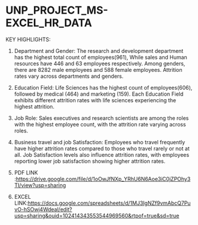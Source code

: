 # UNP_PROJECT_MS-EXCEL_HR_DATA
KEY HIGHLIGHTS:
1. Department and Gender: The research and development department has the highest total count of employees(961), While sales and Human resources have 446 and 63 employees respectively. Among genders, there are 8282 male  employees and 588 female employees. Attrition rates vary across departments and genders.
2. Education Field: Life Sciences has the highest count of employees(606), followed by medical (464) and marketing (159). Each Education Field exhibits different attrition rates with life sciences experiencing the highest attrition.
3. Job Role: Sales executives and research scientists are among the roles with the highest employee count, with the attrition rate varying across roles.
4. Business travel and job Satisfaction: Employees who travel frequently have higher attrition rates compared to those who travel rarely or not at all. Job Satisfaction levels also influence attrition rates, with employees reporting lower job satisfaction showing higher attrition rates.
5. PDF LINK :https://drive.google.com/file/d/1oOwJfNXp_YRhU6N6Aoe3iC0jZPOhy3TI/view?usp=sharing
   
7. EXCEL LINK:https://docs.google.com/spreadsheets/d/1MJ3IgNZf9vmAbcQ7PuvO-hSOwj4Wdeal/edit?usp=sharing&ouid=102414343553544969560&rtpof=true&sd=true
   

